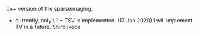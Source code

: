 c++ version of the sparseimaging.
* currently, only L1 + TSV is implemented. (17 Jan 2020) I will implement TV in a future.
 Shiro Ikeda
